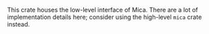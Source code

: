 This crate houses the low-level interface of Mica. There are a lot of implementation details here;
consider using the high-level `mica` crate instead.
